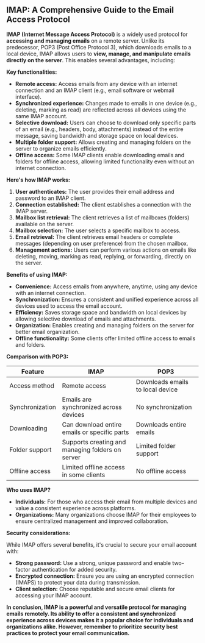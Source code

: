 ## IMAP: A Comprehensive Guide to the Email Access Protocol

**IMAP (Internet Message Access Protocol)** is a widely used protocol for **accessing and managing emails** on a remote server. Unlike its predecessor, POP3 (Post Office Protocol 3), which downloads emails to a local device, IMAP allows users to **view, manage, and manipulate emails directly on the server**. This enables several advantages, including:

**Key functionalities:**

- **Remote access:** Access emails from any device with an internet connection and an IMAP client (e.g., email software or webmail interface).
- **Synchronized experience:** Changes made to emails in one device (e.g., deleting, marking as read) are reflected across all devices using the same IMAP account.
- **Selective download:** Users can choose to download only specific parts of an email (e.g., headers, body, attachments) instead of the entire message, saving bandwidth and storage space on local devices.
- **Multiple folder support:** Allows creating and managing folders on the server to organize emails efficiently.
- **Offline access:** Some IMAP clients enable downloading emails and folders for offline access, allowing limited functionality even without an internet connection.

**Here's how IMAP works:**

1. **User authenticates:** The user provides their email address and password to an IMAP client.
2. **Connection established:** The client establishes a connection with the IMAP server.
3. **Mailbox list retrieval:** The client retrieves a list of mailboxes (folders) available on the server.
4. **Mailbox selection:** The user selects a specific mailbox to access.
5. **Email retrieval:** The client retrieves email headers or complete messages (depending on user preference) from the chosen mailbox.
6. **Management actions:** Users can perform various actions on emails like deleting, moving, marking as read, replying, or forwarding, directly on the server.

**Benefits of using IMAP:**

- **Convenience:** Access emails from anywhere, anytime, using any device with an internet connection.
- **Synchronization:** Ensures a consistent and unified experience across all devices used to access the email account.
- **Efficiency:** Saves storage space and bandwidth on local devices by allowing selective download of emails and attachments.
- **Organization:** Enables creating and managing folders on the server for better email organization.
- **Offline functionality:** Some clients offer limited offline access to emails and folders.

**Comparison with POP3:**

|Feature|IMAP|POP3|
|---|---|---|
|Access method|Remote access|Downloads emails to local device|
|Synchronization|Emails are synchronized across devices|No synchronization|
|Downloading|Can download entire emails or specific parts|Downloads entire emails|
|Folder support|Supports creating and managing folders on server|Limited folder support|
|Offline access|Limited offline access in some clients|No offline access|

**Who uses IMAP?**

- **Individuals:** For those who access their email from multiple devices and value a consistent experience across platforms.
- **Organizations:** Many organizations choose IMAP for their employees to ensure centralized management and improved collaboration.

**Security considerations:**

While IMAP offers several benefits, it's crucial to secure your email account with:

- **Strong password:** Use a strong, unique password and enable two-factor authentication for added security.
- **Encrypted connection:** Ensure you are using an encrypted connection (IMAPS) to protect your data during transmission.
- **Client selection:** Choose reputable and secure email clients for accessing your IMAP account.

**In conclusion, IMAP is a powerful and versatile protocol for managing emails remotely. Its ability to offer a consistent and synchronized experience across devices makes it a popular choice for individuals and organizations alike. However, remember to prioritize security best practices to protect your email communication.**